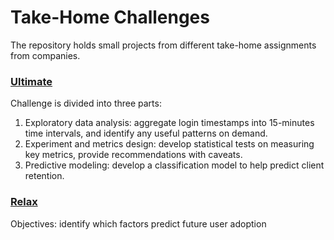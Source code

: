 # Take-Home Challenges

The repository holds small projects from different take-home assignments from companies.

### [Ultimate](https://github.com/sittingman/takehome_proj/blob/master/ultimate_challenge/README.md)

Challenge is divided into three parts:
 1. Exploratory data analysis: aggregate login timestamps into 15-minutes time intervals, and identify any useful patterns on demand.
 2. Experiment and metrics design: develop statistical tests on measuring key metrics, provide recommendations with caveats.
 3. Predictive modeling: develop a classification model to help predict client retention.

### [Relax](https://github.com/sittingman/takehome_proj/blob/master/relax_challenge/relax_challenge.ipynb)

Objectives: identify which factors predict future user adoption 